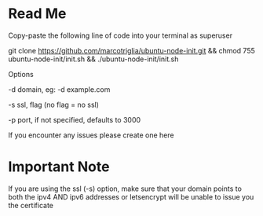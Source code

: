 # Read Me
Copy-paste the following line of code into your terminal as superuser

git clone https://github.com/marcotriglia/ubuntu-node-init.git && chmod 755 ubuntu-node-init/init.sh && ./ubuntu-node-init/init.sh

Options

-d domain, eg: -d example.com

-s ssl, flag (no flag = no ssl)

-p port, if not specified, defaults to 3000


If you encounter any issues please create one here

# Important Note
If you are using the ssl (-s) option, make sure that your domain points to both the ipv4 AND ipv6 addresses or letsencrypt will be unable to issue you the certificate
